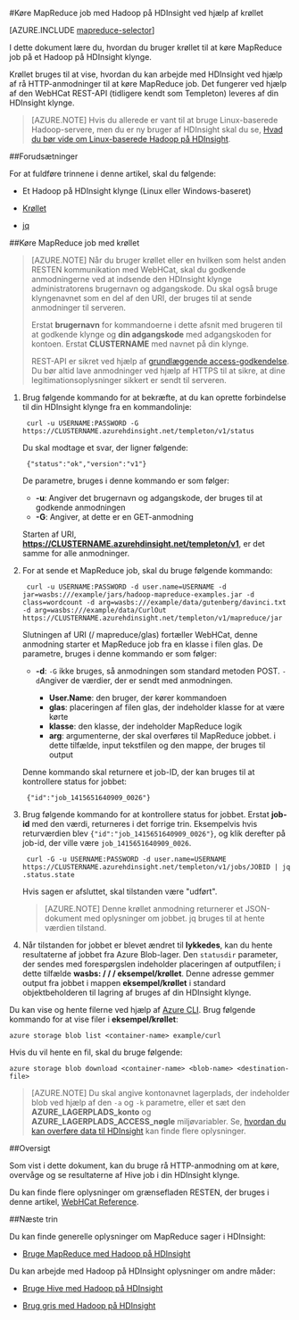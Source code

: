 <properties
   pageTitle="Brug MapReduce og krøllet med Hadoop i HDInsight | Microsoft Azure"
   description="Lær at køre MapReduce job med Hadoop på HDInsight ved hjælp af krøllet."
   services="hdinsight"
   documentationCenter=""
   authors="Blackmist"
   manager="jhubbard"
   editor="cgronlun"
    tags="azure-portal"/>

<tags
   ms.service="hdinsight"
   ms.devlang="na"
   ms.topic="article"
   ms.tgt_pltfrm="na"
   ms.workload="big-data"
   ms.date="09/27/2016"
   ms.author="larryfr"/>

#<a name="run-mapreduce-jobs-with-hadoop-on-hdinsight-using-curl"></a>Køre MapReduce job med Hadoop på HDInsight ved hjælp af krøllet

[AZURE.INCLUDE [mapreduce-selector](../../includes/hdinsight-selector-use-mapreduce.md)]

I dette dokument lære du, hvordan du bruger krøllet til at køre MapReduce job på et Hadoop på HDInsight klynge.

Krøllet bruges til at vise, hvordan du kan arbejde med HDInsight ved hjælp af rå HTTP-anmodninger til at køre MapReduce job. Det fungerer ved hjælp af den WebHCat REST-API (tidligere kendt som Templeton) leveres af din HDInsight klynge.

> [AZURE.NOTE] Hvis du allerede er vant til at bruge Linux-baserede Hadoop-servere, men du er ny bruger af HDInsight skal du se, [Hvad du bør vide om Linux-baserede Hadoop på HDInsight](hdinsight-hadoop-linux-information.md).

##<a id="prereq"></a>Forudsætninger

For at fuldføre trinnene i denne artikel, skal du følgende:

* Et Hadoop på HDInsight klynge (Linux eller Windows-baseret)

* [Krøllet](http://curl.haxx.se/)

* [jq](http://stedolan.github.io/jq/)

##<a id="curl"></a>Køre MapReduce job med krøllet

> [AZURE.NOTE] Når du bruger krøllet eller en hvilken som helst anden RESTEN kommunikation med WebHCat, skal du godkende anmodningerne ved at indsende den HDInsight klynge administratorens brugernavn og adgangskode. Du skal også bruge klyngenavnet som en del af den URI, der bruges til at sende anmodninger til serveren.
>
> Erstat **brugernavn** for kommandoerne i dette afsnit med brugeren til at godkende klynge og **din adgangskode** med adgangskoden for kontoen. Erstat **CLUSTERNAME** med navnet på din klynge.
>
> REST-API er sikret ved hjælp af [grundlæggende access-godkendelse](http://en.wikipedia.org/wiki/Basic_access_authentication). Du bør altid lave anmodninger ved hjælp af HTTPS til at sikre, at dine legitimationsoplysninger sikkert er sendt til serveren.

1. Brug følgende kommando for at bekræfte, at du kan oprette forbindelse til din HDInsight klynge fra en kommandolinje:

        curl -u USERNAME:PASSWORD -G https://CLUSTERNAME.azurehdinsight.net/templeton/v1/status

    Du skal modtage et svar, der ligner følgende:

        {"status":"ok","version":"v1"}

    De parametre, bruges i denne kommando er som følger:

    * **-u**: Angiver det brugernavn og adgangskode, der bruges til at godkende anmodningen
    * **-G**: Angiver, at dette er en GET-anmodning

    Starten af URI, **https://CLUSTERNAME.azurehdinsight.net/templeton/v1**, er det samme for alle anmodninger.

2. For at sende et MapReduce job, skal du bruge følgende kommando:

        curl -u USERNAME:PASSWORD -d user.name=USERNAME -d jar=wasbs:///example/jars/hadoop-mapreduce-examples.jar -d class=wordcount -d arg=wasbs:///example/data/gutenberg/davinci.txt -d arg=wasbs:///example/data/CurlOut https://CLUSTERNAME.azurehdinsight.net/templeton/v1/mapreduce/jar

    Slutningen af URI (/ mapreduce/glas) fortæller WebHCat, denne anmodning starter et MapReduce job fra en klasse i filen glas. De parametre, bruges i denne kommando er som følger:

    * **-d**: `-G` ikke bruges, så anmodningen som standard metoden POST. `-d`Angiver de værdier, der er sendt med anmodningen.

        * **User.Name**: den bruger, der kører kommandoen
        * **glas**: placeringen af filen glas, der indeholder klasse for at være kørte
        * **klasse**: den klasse, der indeholder MapReduce logik
        * **arg**: argumenterne, der skal overføres til MapReduce jobbet. i dette tilfælde, input tekstfilen og den mappe, der bruges til output

    Denne kommando skal returnere et job-ID, der kan bruges til at kontrollere status for jobbet:

        {"id":"job_1415651640909_0026"}

3. Brug følgende kommando for at kontrollere status for jobbet. Erstat **job-id** med den værdi, returneres i det forrige trin. Eksempelvis hvis returværdien blev `{"id":"job_1415651640909_0026"}`, og klik derefter på job-id, der ville være `job_1415651640909_0026`.

        curl -G -u USERNAME:PASSWORD -d user.name=USERNAME https://CLUSTERNAME.azurehdinsight.net/templeton/v1/jobs/JOBID | jq .status.state

    Hvis sagen er afsluttet, skal tilstanden være "udført".

    > [AZURE.NOTE] Denne krøllet anmodning returnerer et JSON-dokument med oplysninger om jobbet. jq bruges til at hente værdien tilstand.

4. Når tilstanden for jobbet er blevet ændret til **lykkedes**, kan du hente resultaterne af jobbet fra Azure Blob-lager. Den `statusdir` parameter, der sendes med forespørgslen indeholder placeringen af outputfilen; i dette tilfælde **wasbs: / / / eksempel/krøllet**. Denne adresse gemmer output fra jobbet i mappen **eksempel/krøllet** i standard objektbeholderen til lagring af bruges af din HDInsight klynge.

Du kan vise og hente filerne ved hjælp af [Azure CLI](../xplat-cli-install.md). Brug følgende kommando for at vise filer i **eksempel/krøllet**:

    azure storage blob list <container-name> example/curl

Hvis du vil hente en fil, skal du bruge følgende:

    azure storage blob download <container-name> <blob-name> <destination-file>

> [AZURE.NOTE] Du skal angive kontonavnet lagerplads, der indeholder blob ved hjælp af den `-a` og `-k` parametre, eller et sæt den **AZURE\_LAGERPLADS\_konto** og **AZURE\_LAGERPLADS\_ACCESS\_nøgle** miljøvariabler. Se, [hvordan du kan overføre data til HDInsight](hdinsight-upload-data.md) kan finde flere oplysninger.

##<a id="summary"></a>Oversigt

Som vist i dette dokument, kan du bruge rå HTTP-anmodning om at køre, overvåge og se resultaterne af Hive job i din HDInsight klynge.

Du kan finde flere oplysninger om grænsefladen RESTEN, der bruges i denne artikel, [WebHCat Reference](https://cwiki.apache.org/confluence/display/Hive/WebHCat+Reference).

##<a id="nextsteps"></a>Næste trin

Du kan finde generelle oplysninger om MapReduce sager i HDInsight:

* [Bruge MapReduce med Hadoop på HDInsight](hdinsight-use-mapreduce.md)

Du kan arbejde med Hadoop på HDInsight oplysninger om andre måder:

* [Bruge Hive med Hadoop på HDInsight](hdinsight-use-hive.md)

* [Brug gris med Hadoop på HDInsight](hdinsight-use-pig.md)
